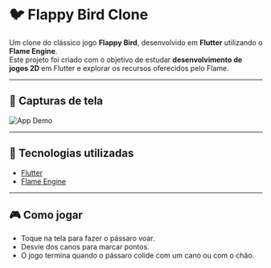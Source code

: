 # 🐦 Flappy Bird Clone

Um clone do clássico jogo **Flappy Bird**, desenvolvido em **Flutter** utilizando o **Flame Engine**.  
Este projeto foi criado com o objetivo de estudar **desenvolvimento de jogos 2D** em Flutter e explorar os recursos oferecidos pelo Flame.  

---

## 📸 Capturas de tela

![App Demo](lib/assets/demo.png)

---

## 🚀 Tecnologias utilizadas
- [Flutter](https://flutter.dev/)  
- [Flame Engine](https://flame-engine.org/)  

---

## 🎮 Como jogar
- Toque na tela para fazer o pássaro voar.  
- Desvie dos canos para marcar pontos.  
- O jogo termina quando o pássaro colide com um cano ou com o chão.  


